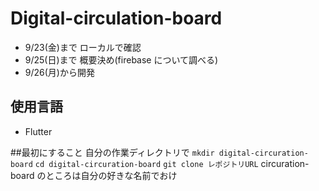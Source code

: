 # Digital-circulation-board

- 9/23(金)まで ローカルで確認
- 9/25(日)まで 概要決め(firebase について調べる)
- 9/26(月)から開発

## 使用言語

- Flutter

##最初にすること
自分の作業ディレクトリで
`mkdir digital-circuration-board`
`cd digital-circuration-board`
`git clone レポジトリURL`
circuration-board のところは自分の好きな名前でおけ
